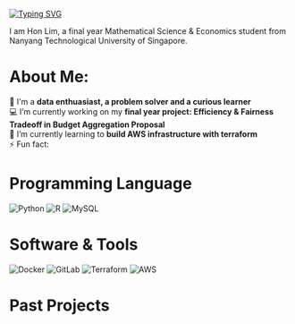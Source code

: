 [![Typing SVG](https://readme-typing-svg.demolab.com?font=Fira+Code&pause=1000&color=02041F&width=435&lines=Hello+visitor+%3AD)](https://git.io/typing-svg)

I am Hon Lim, a final year Mathematical Science & Economics student from Nanyang Technological University of Singapore. 

# About Me:
💭 I'm a **data enthuasiast, a problem solver and a curious learner** <br>
💻 I’m currently working on my **final year project: Efficiency & Fairness Tradeoff in Budget Aggregation Proposal** <br>
🌱 I’m currently learning to **build AWS infrastructure with terraform** <br>
⚡ Fun fact: 


# Programming Language
![Python](https://img.shields.io/badge/python-3670A0?style=for-the-badge&logo=python&logoColor=ffdd54) ![R](https://img.shields.io/badge/r-%23276DC3.svg?style=for-the-badge&logo=r&logoColor=white) ![MySQL](https://img.shields.io/badge/mysql-4479A1.svg?style=for-the-badge&logo=mysql&logoColor=white)

# Software & Tools
![Docker](https://img.shields.io/badge/docker-%230db7ed.svg?style=for-the-badge&logo=docker&logoColor=white) ![GitLab](https://img.shields.io/badge/gitlab-%23181717.svg?style=for-the-badge&logo=gitlab&logoColor=white) ![Terraform](https://img.shields.io/badge/terraform-%235835CC.svg?style=for-the-badge&logo=terraform&logoColor=white) ![AWS](https://img.shields.io/badge/AWS-%23FF9900.svg?style=for-the-badge&logo=amazon-aws&logoColor=white)

# Past Projects
